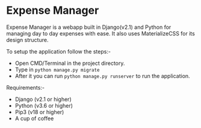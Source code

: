 # Expense Manager
Expense Manager is a webapp built in Django(v2.1) and Python for managing day to day expenses with ease.
It also uses MaterializeCSS for its design structure.

To setup the application follow the steps:-

- Open CMD/Terminal in the project directory.
- Type in `python manage.py migrate`
- After it you can run `python manage.py runserver` to run the application.

Requirements:-
- Django (v2.1 or higher)
- Python (v3.6 or higher)
- Pip3 (v18 or higher)
- A cup of coffee
